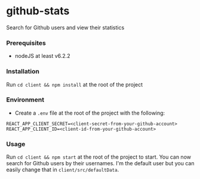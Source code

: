 # github-stats
Search for Github users and view their statistics


### Prerequisites
- nodeJS at least v6.2.2

### Installation
Run `cd client && npm install` at the root of the project

### Environment
- Create a `.env` file at the root of the project with the following:
```
REACT_APP_CLIENT_SECRET=<client-secret-from-your-github-account>
REACT_APP_CLIENT_ID=<client-id-from-your-github-account>
```

### Usage
Run `cd client && npm start` at the root of the project to start. You can now search for Github users by their usernames.
I'm the default user but you can easily change that in `client/src/defaultData`.
